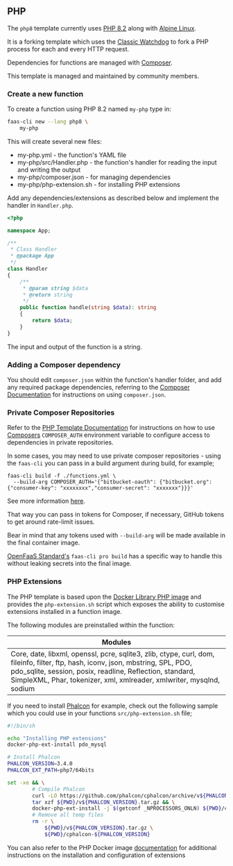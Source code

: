 ## PHP

The `php8` template currently uses [PHP 8.2](https://www.php.net/) along with [Alpine Linux](https://www.alpinelinux.org/).

It is a forking template which uses the [Classic Watchdog](https://github.com/openfaas/classic-watchdog) to fork a PHP process for each and every HTTP request.

Dependencies for functions are managed with [Composer](https://getcomposer.org/).

This template is managed and maintained by community members.

### Create a new function

To create a function using PHP 8.2 named `my-php` type in:

```bash
faas-cli new --lang php8 \
    my-php
```

This will create several new files:

* my-php.yml - the function's YAML file
* my-php/src/Handler.php - the function's handler for reading the input and writing the output
* my-php/composer.json - for managing dependencies
* my-php/php-extension.sh - for installing PHP extensions

Add any dependencies/extensions as described below and implement the handler in `Handler.php`.

```php
<?php

namespace App;

/**
 * Class Handler
 * @package App
 */
class Handler
{
    /**
     * @param string $data
     * @return string
     */
    public function handle(string $data): string
    {
        return $data;
    }
}
```

The input and output of the function is a string.

### Adding a Composer dependency

You should edit `composer.json` within the function's handler folder, and add any required package dependencies, referring to the [Composer Documentation](https://getcomposer.org/doc/) for instructions on using `composer.json`.

### Private Composer Repositories

Refer to the [PHP Template Documentation](https://github.com/openfaas/templates/tree/master/template/php8) for instructions on how to use [Composers](https://getcomposer.org/doc/) `COMPOSER_AUTH` environment variable to configure access to dependencies in private repositories.

In some cases, you may need to use private composer repositories - using the `faas-cli` you can pass in
a build argument during build, for example;

```
faas-cli build -f ./functions.yml \
  --build-arg COMPOSER_AUTH='{"bitbucket-oauth": {"bitbucket.org": {"consumer-key": "xxxxxxxx","consumer-secret": "xxxxxxx"}}}'
```

See more information [here](https://getcomposer.org/doc/05-repositories.md#git-alternatives).

That way you can pass in tokens for Composer, if necessary, GitHub tokens to get around rate-limit issues.

Bear in mind that any tokens used with `--build-arg` will be made available in the final container image.

[OpenFaaS Standard's](https://openfaas.com/pricing) `faas-cli pro build` has a specific way to handle this without leaking secrets into the final image.

### PHP Extensions

The PHP template is based upon the [Docker Library PHP image](https://hub.docker.com/_/php/) and provides the `php-extension.sh` script which exposes the ability to customise extensions installed in a function image.

The following modules are preinstalled within the function:

| Modules |
| ------------- |
| Core, date, libxml, openssl, pcre, sqlite3, zlib, ctype, curl, dom, fileinfo, filter, ftp, hash, iconv, json, mbstring, SPL, PDO, pdo_sqlite, session, posix, readline, Reflection, standard, SimpleXML, Phar, tokenizer, xml, xmlreader, xmlwriter, mysqlnd, sodium |

If you need to install [Phalcon](https://github.com/phalcon) for example, check out the
following sample which you could use in your functions `src/php-extension.sh` file;

```bash
#!/bin/sh

echo "Installing PHP extensions"
docker-php-ext-install pdo_mysql

# Install Phalcon
PHALCON_VERSION=3.4.0
PHALCON_EXT_PATH=php7/64bits

set -xe && \
        # Compile Phalcon
        curl -LO https://github.com/phalcon/cphalcon/archive/v${PHALCON_VERSION}.tar.gz && \
        tar xzf ${PWD}/v${PHALCON_VERSION}.tar.gz && \
        docker-php-ext-install -j $(getconf _NPROCESSORS_ONLN) ${PWD}/cphalcon-${PHALCON_VERSION}/build/${PHALCON_EXT_PATH} && \
        # Remove all temp files
        rm -r \
            ${PWD}/v${PHALCON_VERSION}.tar.gz \
            ${PWD}/cphalcon-${PHALCON_VERSION}
```

You can also refer to the PHP Docker image [documentation](https://github.com/docker-library/docs/blob/master/php/README.md#how-to-install-more-php-extensions) for additional instructions on the installation and configuration of extensions
